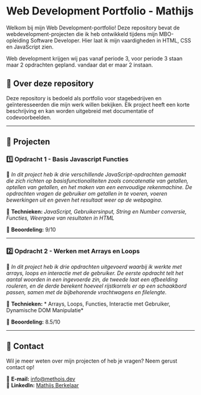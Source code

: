 
# Web Development Portfolio - Mathijs

Welkom bij mijn Web Development-portfolio! Deze repository bevat de webdevelopment-projecten die ik heb ontwikkeld tijdens mijn MBO-opleiding Software Developer. Hier laat ik mijn vaardigheden in HTML, CSS en JavaScript zien.

Web development krijgen wij pas vanaf periode 3, voor periode 3 staan maar 2 opdrachten gepland. vandaar dat er maar 2 instaan.

## 📌 Over deze repository
Deze repository is bedoeld als portfolio voor stagebedrijven en geïnteresseerden die mijn werk willen bekijken. Elk project heeft een korte beschrijving en kan worden uitgebreid met documentatie of codevoorbeelden.

---

## 📂 Projecten

### 1️⃣ **Opdracht 1 - Basis Javascript Functies**
📌 *In dit project heb ik drie verschillende JavaScript-opdrachten gemaakt die zich richten op basisfunctionaliteiten zoals concatenatie van getallen, optellen van getallen, en het maken van een eenvoudige rekenmachine. De opdrachten vragen de gebruiker om getallen in te voeren, voeren bewerkingen uit en geven het resultaat weer op de webpagina.*

🔹 **Technieken:** *JavaScript, Gebruikersinput, String en Number conversie, Functies, Weergave van resultaten in HTML*

🔹 **Beoordeling:** 9/10

---

### 2️⃣ **Opdracht 2 - Werken met Arrays en Loops**
📌 *In dit project heb ik drie opdrachten uitgevoerd waarbij ik werkte met arrays, loops en interactie met de gebruiker. De eerste opdracht telt het aantal woorden in een ingevoerde zin, de tweede laat een afbeelding rouleren, en de derde berekent hoeveel rijstkorrels er op een schaakbord passen, samen met de bijbehorende vrachtwagens en filelengte.*

🔹 **Technieken:** * Arrays, Loops, Functies, Interactie met Gebruiker, Dynamische DOM Manipulatie*

🔹 **Beoordeling:** 8.5/10

---

## 📢 Contact
Wil je meer weten over mijn projecten of heb je vragen? Neem gerust contact op!

📧 **E-mail:** info@methois.dev  
🔗 **LinkedIn:** [Mathijs Berkelaar](https://www.linkedin.com/in/mathijsberkelaar/)
